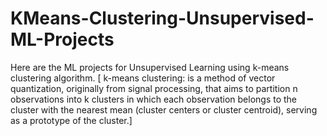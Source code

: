 # KMeans-Clustering-Unsupervised-ML-Projects
Here are the ML projects for Unsupervised Learning using k-means clustering algorithm. [ k-means clustering:  is a method of vector quantization, originally from signal processing, that aims to partition n observations into k clusters in which each observation belongs to the cluster with the nearest mean (cluster centers or cluster centroid), serving as a prototype of the cluster.]
